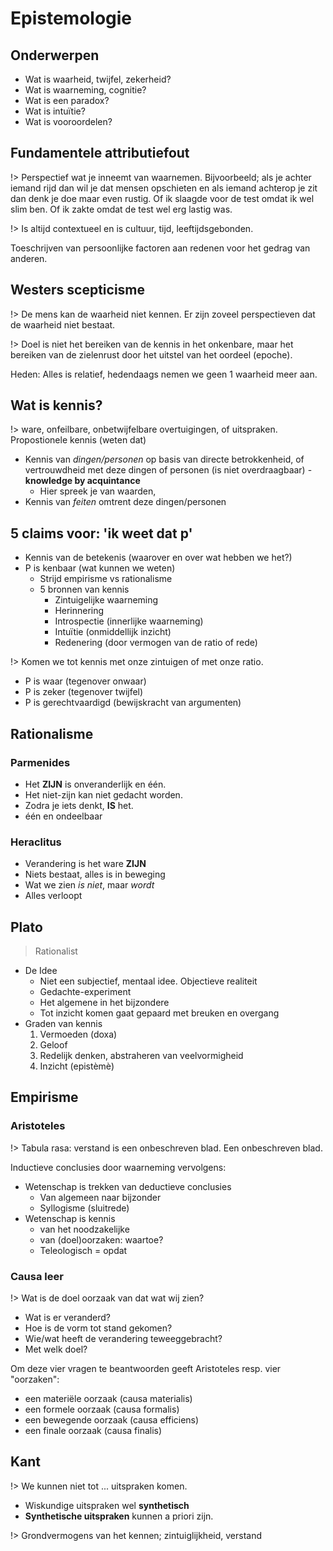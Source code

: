 # Epistemologie

## Onderwerpen
- Wat is waarheid, twijfel, zekerheid?
- Wat is waarneming, cognitie?
- Wat is een paradox?
- Wat is intuïtie?
- Wat is vooroordelen?

## Fundamentele attributiefout

!> Perspectief wat je inneemt van waarnemen. Bijvoorbeeld; als je achter iemand rijd dan wil je dat mensen opschieten en als iemand achterop je zit dan denk je doe maar even rustig. Of ik slaagde voor de test omdat ik wel slim ben. Of ik zakte omdat de test wel erg lastig was. 

!> Is altijd contextueel en is cultuur, tijd, leeftijdsgebonden.

Toeschrijven van persoonlijke factoren aan redenen voor het gedrag van anderen.

## Westers scepticisme

!> De mens kan de waarheid niet kennen. Er zijn zoveel perspectieven dat de waarheid niet bestaat.

!> Doel is niet het bereiken van de kennis in het onkenbare, maar het bereiken van de zielenrust door het uitstel van het oordeel (epoche). 

Heden: Alles is relatief, hedendaags nemen we geen 1 waarheid meer aan.

## Wat is kennis?

!> ware, onfeilbare, onbetwijfelbare overtuigingen, of uitspraken. Propostionele kennis (weten dat)

- Kennis van _dingen/personen_ op basis van directe betrokkenheid, of vertrouwdheid met deze dingen of personen (is niet overdraagbaar) - __knowledge by acquintance__
    + Hier spreek je van waarden,
- Kennis van _feiten_ omtrent deze dingen/personen

## 5 claims voor: 'ik weet dat p'
- Kennis van de betekenis (waarover en over wat hebben we het?)
- P is kenbaar (wat kunnen we weten)
    + Strijd empirisme vs rationalisme
    + 5 bronnen van kennis
        - Zintuigelijke waarneming
        - Herinnering
        - Introspectie (innerlijke waarneming)
        - Intuïtie (onmiddellijk inzicht)
        - Redenering (door vermogen van de ratio of rede)

!> Komen we tot kennis met onze zintuigen of met onze ratio.

- P is waar (tegenover onwaar)
- P is zeker (tegenover twijfel)
- P is gerechtvaardigd (bewijskracht van argumenten)

## Rationalisme

### Parmenides
- Het __ZIJN__ is onveranderlijk en één. 
- Het niet-zijn kan niet gedacht worden.
- Zodra je iets denkt, __IS__ het.
- één en ondeelbaar

### Heraclitus
- Verandering is het ware __ZIJN__
- Niets bestaat, alles is in beweging
- Wat we zien _is niet_, maar _wordt_
- Alles verloopt 


## Plato

> Rationalist

- De Idee
    + Niet een subjectief, mentaal idee. Objectieve realiteit
    + Gedachte-experiment
    + Het algemene in het bijzondere
    + Tot inzicht komen gaat gepaard met breuken en overgang
- Graden van kennis
    1. Vermoeden (doxa)
    2. Geloof
    3. Redelijk denken, abstraheren van veelvormigheid
    4. Inzicht (epistèmè)

## Empirisme
### Aristoteles
!> Tabula rasa: verstand is een onbeschreven blad. Een onbeschreven blad.

Inductieve conclusies door waarneming vervolgens:
- Wetenschap is trekken van deductieve conclusies
    - Van algemeen naar bijzonder
    - Syllogisme (sluitrede)
- Wetenschap is kennis
    - van het noodzakelijke
    - van (doel)oorzaken: waartoe?
    - Teleologisch = opdat

### Causa leer
!> Wat is de doel oorzaak van dat wat wij zien?

- Wat is er veranderd?
- Hoe is de vorm tot stand gekomen?
- Wie/wat heeft de verandering teweeggebracht?
- Met welk doel?

Om deze vier vragen te beantwoorden geeft Aristoteles resp. vier "oorzaken":
- een materiële oorzaak (causa materialis)
- een formele oorzaak (causa formalis)
- een bewegende oorzaak (causa efficiens)
- een finale oorzaak (causa finalis)

## Kant
!> We kunnen niet tot ... uitspraken komen.

- Wiskundige uitspraken wel **synthetisch**
- **Synthetische uitspraken** kunnen a priori zijn.

!> Grondvermogens van het kennen; zintuiglijkheid, verstand


